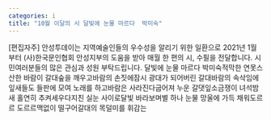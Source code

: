 ```yaml
---
categories: i
title: "10월 이달의 시 달빛에 눈물 마르다  박미숙"
---
```

[편집자주] 안성투데이는 지역예술인들의 우수성을 알리기 위한 일환으로 2021년 1월부터 (사)한국문인협회 안성지부의 도움을 받아 매월 한 편의 시, 수필을 전달합니다. 시민여러분들의 많은 관심과 성원 부탁드립니다. 달빛에 눈물 마르다 박미숙적막한 연못스산한 바람이 갈대숲을 깨우고바람의 손짓에잠시 광대가 되어버린 갈대바람의 속삭임에잎새들도 들판에 모여 노래를 하고바람은 사라진다굽어져 누운 갈댓잎소금쟁이 녀석밤새 홀연히 추켜세우다지친 실눈 사이로달빛 바라보며별 하나 눈물 망울에 가득 채워도르르 도르르맥없이 떨구어갈대의 목덜미를 휘감는